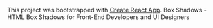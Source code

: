 This project was bootstrapped with [Create React App](https://github.com/facebookincubator/create-react-app).
Box Shadows - HTML Box Shadows for Front-End Developers and UI Designers
